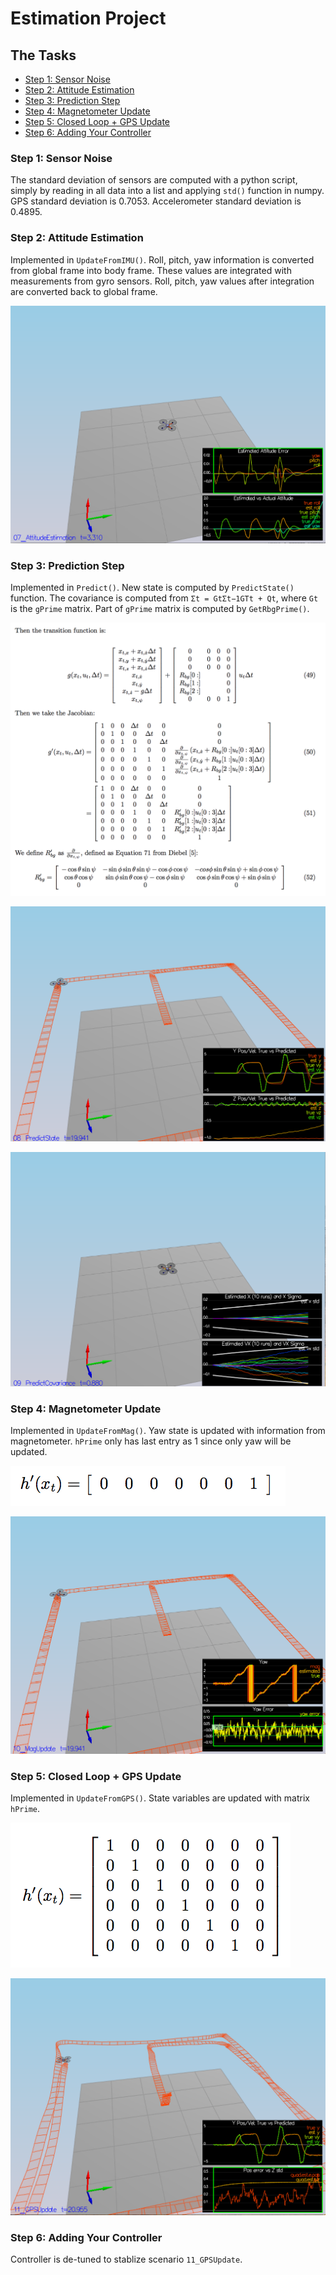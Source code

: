 # Estimation Project #

## The Tasks ##

 - [Step 1: Sensor Noise](#step-1-sensor-noise)
 - [Step 2: Attitude Estimation](#step-2-attitude-estimation)
 - [Step 3: Prediction Step](#step-3-prediction-step)
 - [Step 4: Magnetometer Update](#step-4-magnetometer-update)
 - [Step 5: Closed Loop + GPS Update](#step-5-closed-loop--gps-update)
 - [Step 6: Adding Your Controller](#step-6-adding-your-controller)

### Step 1: Sensor Noise ###

The standard deviation of sensors are computed with a python script, simply by reading in all data
into a list and applying `std()` function in numpy. GPS standard deviation is 0.7053.
Accelerometer standard deviation is 0.4895.

### Step 2: Attitude Estimation ###

Implemented in `UpdateFromIMU()`. Roll, pitch, yaw information is converted from global frame into
body frame. These values are integrated with measurements from gyro sensors. Roll, pitch, yaw values
after integration are converted back to global frame.

![attitude_estimation](images/sim_attitude_estimation.png)

### Step 3: Prediction Step ###

Implemented in `Predict()`.
New state is computed by `PredictState()` function.
The covariance is computed from `Σt = GtΣt−1GTt + Qt`, where `Gt` is the `gPrime` matrix.
Part of `gPrime` matrix is computed by `GetRbgPrime()`.

![predict_formula](images/formula_predict.png)

![predict_state](images/sim_predict_state.png)

![predict_cov](images/sim_predict_cov.png)

### Step 4: Magnetometer Update ###

Implemented in `UpdateFromMag()`. Yaw state is updated with information from magnetometer.
`hPrime` only has last entry as 1 since only yaw will be updated.

![mag_update_formula](images/formula_mag_update.png)

![mag_update](images/sim_mag_update.png)

### Step 5: Closed Loop + GPS Update ###

Implemented in `UpdateFromGPS()`. State variables are updated with matrix `hPrime`.

![gps_update_formula](images/formula_gps_update.png)

![gps_update](images/sim_gps_update.png)

### Step 6: Adding Your Controller

Controller is de-tuned to stablize scenario `11_GPSUpdate`.
